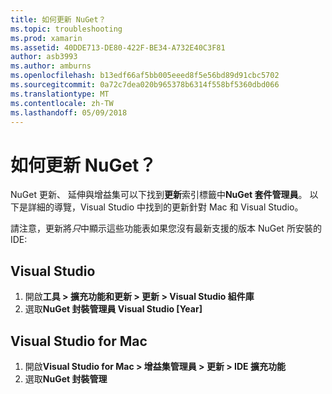```yaml
---
title: 如何更新 NuGet？
ms.topic: troubleshooting
ms.prod: xamarin
ms.assetid: 40DDE713-DE80-422F-BE34-A732E40C3F81
author: asb3993
ms.author: amburns
ms.openlocfilehash: b13edf66af5bb005eeed8f5e56bd89d91cbc5702
ms.sourcegitcommit: 0a72c7dea020b965378b6314f558bf5360dbd066
ms.translationtype: MT
ms.contentlocale: zh-TW
ms.lasthandoff: 05/09/2018
---
```

# <a name="how-can-i-update-nuget"></a>如何更新 NuGet？

NuGet 更新、 延伸與增益集可以下找到**更新**索引標籤中**NuGet 套件管理員**。 以下是詳細的導覽，Visual Studio 中找到的更新針對 Mac 和 Visual Studio。 

請注意，更新將*只*中顯示這些功能表如果您沒有最新支援的版本 NuGet 所安裝的 IDE:

## <a name="visual-studio"></a>Visual Studio
1. 開啟**工具 > 擴充功能和更新 > 更新 > Visual Studio 組件庫**
2. 選取**NuGet 封裝管理員 Visual Studio [Year]**

## <a name="visual-studio-for-mac"></a>Visual Studio for Mac

1. 開啟**Visual Studio for Mac > 增益集管理員 > 更新 > IDE 擴充功能**
2. 選取**NuGet 封裝管理**

